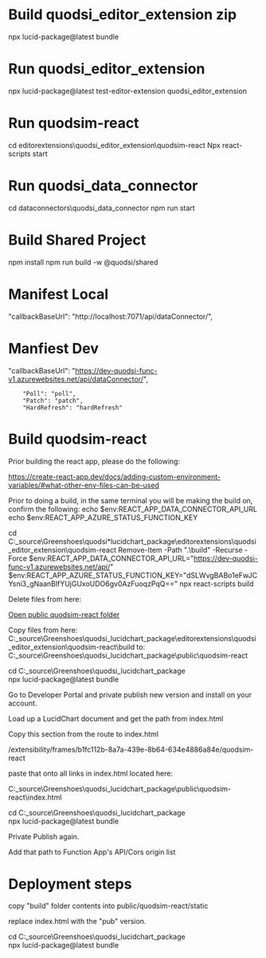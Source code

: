 # Build quodsi_editor_extension zip

npx lucid-package@latest bundle

# Run quodsi_editor_extension

npx lucid-package@latest test-editor-extension quodsi_editor_extension

# Run quodsim-react

cd editorextensions\quodsi_editor_extension\quodsim-react
Npx react-scripts start

# Run quodsi_data_connector

cd dataconnectors\quodsi_data_connector
npm run start

# Build Shared Project

npm install
npm run build -w @quodsi/shared

# Manifest Local

"callbackBaseUrl": "http://localhost:7071/api/dataConnector/",

# Manfiest Dev
"callbackBaseUrl": "https://dev-quodsi-func-v1.azurewebsites.net/api/dataConnector/",

        "Poll": "poll",
        "Patch": "patch",
        "HardRefresh": "hardRefresh"

# Build quodsim-react

Prior building the react app, please do the following:

https://create-react-app.dev/docs/adding-custom-environment-variables/#what-other-env-files-can-be-used

Prior to doing a build, in the same terminal you will be making the build on, confirm the following:
echo $env:REACT_APP_DATA_CONNECTOR_API_URL
echo $env:REACT_APP_AZURE_STATUS_FUNCTION_KEY

cd C:\_source\Greenshoes\quodsi\*lucidchart_package\editorextensions\quodsi_editor_extension\quodsim-react
Remove-Item -Path ".\build" -Recurse -Force
$env:REACT_APP_DATA_CONNECTOR_API_URL="https://dev-quodsi-func-v1.azurewebsites.net/api/"
$env:REACT_APP_AZURE_STATUS_FUNCTION_KEY="dSLWvgBABo1eFwJCYsni3_gNaanBlfYUjGUxoUDO6gv0AzFuoqzPqQ=="
npx react-scripts build

Delete files from here:

[Open public quodsim-react folder](file:///C:/_source/Greenshoes/quodsi_lucidchart_package/public/quodsim-react)

Copy files from here:
C:\_source\Greenshoes\quodsi_lucidchart_package\editorextensions\quodsi_editor_extension\quodsim-react\build
to:
C:\_source\Greenshoes\quodsi_lucidchart_package\public\quodsim-react

cd C:\_source\Greenshoes\quodsi_lucidchart_package\
npx lucid-package@latest bundle

Go to Developer Portal and private publish new version and install on your account.

Load up a LucidChart document and get the path from index.html

Copy this section from the route to index.html

/extensibility/frames/b1fc112b-8a7a-439e-8b64-634e4886a84e/quodsim-react

paste that onto all links in index.html located here:

C:\_source\Greenshoes\quodsi_lucidchart_package\public\quodsim-react\index.html

cd C:\_source\Greenshoes\quodsi_lucidchart_package\
npx lucid-package@latest bundle

Private Publish again.

Add that path to Function App's API/Cors origin list

# Deployment steps

copy "build" folder contents into public/quodsim-react/static

replace index.html with the "pub" version.

cd C:\_source\Greenshoes\quodsi_lucidchart_package\
npx lucid-package@latest bundle

